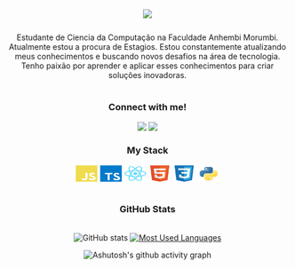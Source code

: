 
<h1 align="center">
    <img src="https://readme-typing-svg.herokuapp.com/?font=Righteous&size=50&center=true&vCenter=true&width=1000&height=70&duration=4000&lines=Hello!+my+name+is+Kaio+Augusto;I'm+20+years+old;I'm+a+Software+Developer;I'm+from+Brazi" />
</h1>

<p align="center">Estudante de Ciencia da Computação na Faculdade Anhembi Morumbi. Atualmente estou a procura de Estagios.
Estou constantemente atualizando meus conhecimentos e buscando novos desafios na área de tecnologia. Tenho paixão por aprender e aplicar esses conhecimentos para criar soluções inovadoras.
  
#


<h3 align="center">Connect with me!</h3>
<div align="center">
  <a href = "mailto:kaioaugustobr@gmail.com"><img src="https://img.shields.io/badge/-Gmail-%23333?style=for-the-badge&logo=gmail&logoColor=white" target="_blank"></a>
  <a href="https://www.linkedin.com/in/kaio-augusto-ss/" target="_blank"><img src="https://img.shields.io/badge/-LinkedIn-%230077B5?style=for-the-badge&logo=linkedin&logoColor=white" target="_blank"></a> 
</div>

<h3 align="center">My Stack </h3>

<div align="center">
  <img align="center" alt="Kaio-Js" height="30" width="40" src="https://raw.githubusercontent.com/devicons/devicon/master/icons/javascript/javascript-plain.svg">
  <img align="center" alt="Kaio-Ts" height="30" width="40" src="https://raw.githubusercontent.com/devicons/devicon/master/icons/typescript/typescript-plain.svg">
  <img align="center" alt="Kaio-React" height="30" width="40" src="https://raw.githubusercontent.com/devicons/devicon/master/icons/react/react-original.svg">
  <img align="center" alt="kaio-HTML" height="30" width="40" src="https://raw.githubusercontent.com/devicons/devicon/master/icons/html5/html5-original.svg">
  <img align="center" alt="kaio-CSS" height="30" width="40" src="https://raw.githubusercontent.com/devicons/devicon/master/icons/css3/css3-original.svg">
  <img align="center" alt="Kaio-Python" height="30" width="40" src="https://raw.githubusercontent.com/devicons/devicon/master/icons/python/python-original.svg">
</div>

#


<div style="text-align: center;" align="center">
  <h3>GitHub Stats </h3>
  <br>
  <img src="https://github-readme-stats-git-masterrstaa-rickstaa.vercel.app/api?username=KaioAugustoSS&hide_title=true&show_icons=true&include_all_commits=false&count_private=true&line_height=25&hide=issues&bg_color=1a1b27&title_color=70a5fd&text_color=38bdae&border_radius=3&border_color=70a5fd&icon_color=bf91f3&theme=jolly" alt="GitHub stats">

  <a href="https://github.com/KaioAugustoSS/github-readme-stats">
    <img src="https://github-readme-stats-git-masterrstaa-rickstaa.vercel.app/api/top-langs/?username=KaioAugustoSS&line_height=10&card_width=290&layout=compact&hide_title=false&count_private=true&langs_count=4&show_icons=true&title_color=70a5fd&&hide=html,css&bg_color=1a1b27&text_color=38bdae&border_radius=3&border_color=70a5fd&count_private=true" alt="Most Used Languages">
  </a>
</div>
<div align="center" >
    
![Ashutosh's github activity graph](https://github.com/user-attachments/assets/61739363-14a8-461f-a51a-7753bb9c5a35)
  <a href="https://github.com/KaioAugustoSS/github-readme-stats">
